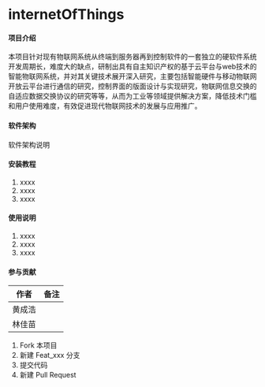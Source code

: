 # internetOfThings

#### 项目介绍
本项目针对现有物联网系统从终端到服务器再到控制软件的一套独立的硬软件系统开发周期长，难度大的缺点，研制出具有自主知识产权的基于云平台与web技术的智能物联网系统，并对其关键技术展开深入研究，主要包括智能硬件与移动物联网开放云平台进行通信的研究，控制界面的版面设计与实现研究，物联网信息交换的自适应数据交换协议的研究等等，从而为工业等领域提供解决方案，降低技术门槛和用户使用难度，有效促进现代物联网技术的发展与应用推广。

#### 软件架构
软件架构说明


#### 安装教程

1. xxxx
2. xxxx
3. xxxx

#### 使用说明

1. xxxx
2. xxxx
3. xxxx

#### 参与贡献
|作者|备注|
|-|-|
|黄成浩||
|林佳苗||

1. Fork 本项目
2. 新建 Feat_xxx 分支
3. 提交代码
4. 新建 Pull Request
